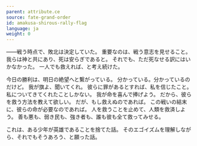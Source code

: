 ```yaml
---
parent: attribute.ce
source: fate-grand-order
id: amakusa-shirous-rally-flag
language: ja
weight: 0
---
```


――戦う時点で、敗北は決定していた。
重要なのは、戦う意志を見せること。
我らは神と共にあり、死は安らぎであると。
それでも、ただ死なせる訳にはいかなかった。
一人でも救えれば、と考え続けた。

今日の勝利は、明日の絶望へと繋がっている。
分かっている。分かっているのだけど。
我が旗よ、聞いてくれ。
彼らに罪があるとすれば、私を信じたこと。
私についてきてくれたことしかない。
我が命を喜んで捧げよう。
だから、彼らを救う方法を教えて欲しい。
だが、もし救えぬのであれば。
この戦いの結末に、彼らの命が必要なのであれば。
人を救うことを止めて、人類を救済しよう。
善も悪も、弱き民も、強き者も、誰も彼も全て救ってみせる。

これは、ある少年が英雄であることを捨てた話。
そのエゴイズムを理解しながら、それでもそうあろう、と願った話。
